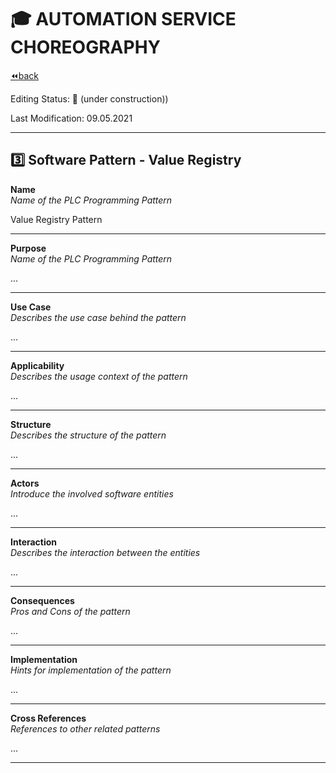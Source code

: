 # :mortar_board: AUTOMATION SERVICE CHOREOGRAPHY

[:rewind:back](../README.md)

Editing Status: :construction: (under construction))

Last Modification: 09.05.2021

---

## :three: Software Pattern - Value Registry

**Name**  
*Name of the PLC Programming Pattern*

Value Registry Pattern

---

**Purpose**  
*Name of the PLC Programming Pattern*

...

---

**Use Case**  
*Describes the use case behind the pattern*

...

---

**Applicability**  
*Describes the usage context of the pattern*

...

---

**Structure**  
*Describes the structure of the pattern*

...

---

**Actors**  
*Introduce the involved software entities*

...

---

**Interaction**  
*Describes the interaction between the entities*

...

---

**Consequences**  
*Pros and Cons of the pattern*

...

---

**Implementation**  
*Hints for implementation of the pattern*

...

---

**Cross References**  
*References to other related patterns*

...

---

